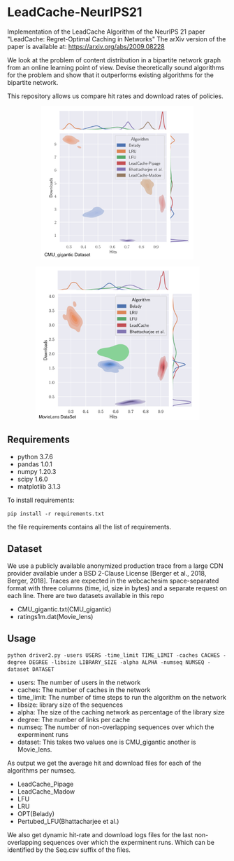 # LeadCache-NeurIPS21 #
Implementation of the LeadCache Algorithm of the NeurIPS 21 paper "LeadCache: Regret-Optimal Caching in Networks"
The arXiv version of the paper is available at: https://arxiv.org/abs/2009.08228

We look at the problem of content distribution in a bipartite network graph from an online learning point of view. Devise theoretically sound algorithms for the problem and show that it outperforms existing algorithms for the bipartite network.

This repository allows us compare hit rates and download rates of policies.

<div align="center">
<figure>
    <img src="plots/Joint_plot.png" width="350" title="CMU_Dataset">
</figure>
<figure>
   <img src="plots/Joint_plot_1.png" width="375" title="MovieLens_Dataset">
</figure>
</div>

## Requirements

- python 3.7.6 
- pandas 1.0.1
- numpy 1.20.3
- scipy 1.6.0
- matplotlib 3.1.3

To install requirements:

```setup
pip install -r requirements.txt
```
the file requirements contains all the list of requirements.

## Dataset

We use a publicly available anonymized production trace from a large CDN provider available under a BSD 2-Clause License [Berger et al., 2018, Berger,
2018]. Traces are expected in the webcachesim space-separated format with three columns (time, id, size in bytes) and a separate request on each line. 
There are two datasets available in this repo 
- CMU_gigantic.txt(CMU_gigantic)
- ratings1m.dat(Movie_lens)



## Usage

```
python driver2.py -users USERS -time_limit TIME_LIMIT -caches CACHES -degree DEGREE -libsize LIBRARY_SIZE -alpha ALPHA -numseq NUMSEQ -dataset DATASET
```

- users: The number of users in the network 
- caches: The number of caches in the network
- time_limit: The number of time steps to run the algorithm on the network
- libsize: library size of the sequences
- alpha: The size of the caching network as percentage of the library size 
- degree: The number of links per cache 
- numseq: The number of non-overlapping sequences over which the experminent runs
- dataset: This takes two values one is CMU_gigantic another is Movie_lens.

As output we get the average hit and download files for each of the algorithms per numseq.

- LeadCache_Pipage
- LeadCache_Madow
- LFU
- LRU
- OPT(Belady)
- Pertubed_LFU(Bhattacharjee et al.)

We also get dynamic hit-rate and download logs files for the last non-overlapping sequences over which the experminent runs. 
Which can be identified by the Seq.csv suffix of the files.
